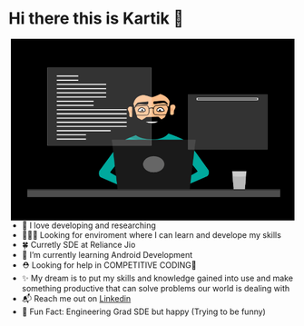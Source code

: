 # Hi there this is Kartik 👋
<img align="right" alt="GIF" src="https://github.com/kartikrmathur/Kartikrmathur/blob/main/dev.gif?raw=true" width="500" height="320" />

* 💙 I love developing and researching
* 🧑‍🤝‍🧑 Looking for enviroment where I can learn and develope my skills
* 🍀 Curretly SDE at Reliance Jio 
* 🌱 I’m currently learning Android Development 
* ⛑️ Looking for help in COMPETITIVE CODING🥺
* ✨ My dream is to put my skills and knowledge gained into use and make something productive that can solve problems our world is dealing with
* 📬 Reach me out on [Linkedin](https://www.linkedin.com/in/kartikrmathur/) 
* 🐤 Fun Fact: Engineering Grad SDE but happy (Trying to be funny)
